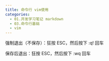 ```yaml
---
title: 命令行 vim使用
categories:
  - 01.开发学习笔记 markdown
  - 03.命令行基础
  - vim
---
```


强制退出（不保存）：狂按 ESC，然后按下 :q! 回车

保存后退出：狂按 ESC，然后按下 :wq 回车

